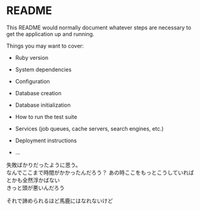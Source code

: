 # README

This README would normally document whatever steps are necessary to get the
application up and running.

Things you may want to cover:

* Ruby version

* System dependencies

* Configuration

* Database creation

* Database initialization

* How to run the test suite

* Services (job queues, cache servers, search engines, etc.)

* Deployment instructions

* ...

失敗ばかりだったように思う。  
なんでここまで時間がかかったんだろう？ 
あの時ここをもっとこうしていればとかも全然浮かばない  
きっと頭が悪いんだろう 
  
それで諦められるほど馬鹿にはなれないけど  

